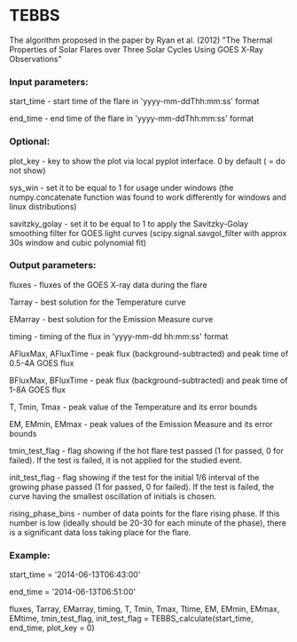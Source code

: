 # TEBBS
The algorithm proposed in the paper by Ryan et al. (2012) "The Thermal Properties of Solar Flares over Three Solar Cycles Using GOES X-Ray Observations"

### Input parameters:

start_time - start time of the flare in 'yyyy-mm-ddThh:mm:ss' format

end_time - end time of the flare in 'yyyy-mm-ddThh:mm:ss' format

### Optional:

plot_key - key to show the plot via local pyplot interface. 0 by default ( = do not show)

sys_win - set it to be equal to 1 for usage under windows (the numpy.concatenate function was found to work differently for windows and linux distributions)

savitzky_golay - set it to be equal to 1 to apply the Savitzky-Golay smoothing filter for GOES light curves (scipy.signal.savgol_filter with approx 30s window and cubic polynomial fit)

### Output parameters:

fluxes - fluxes of the GOES X-ray data during the flare

Tarray - best solution for the Temperature curve

EMarray - best solution for the Emission Measure curve

timing - timing of the flux in 'yyyy-mm-dd hh:mm:ss' format

AFluxMax, AFluxTime - peak flux (background-subtracted) and peak time of 0.5-4A GOES flux

BFluxMax, BFluxTime - peak flux (background-subtracted) and peak time of 1-8A GOES flux

T, Tmin, Tmax - peak value of the Temperature and its error bounds

EM, EMmin, EMmax - peak values of the Emission Measure and its error bounds

tmin_test_flag - flag showing if the hot flare test passed (1 for passed, 0 for failed).
If the test is failed, it is not applied for the studied event.

init_test_flag - flag showing if the test for the initial 1/6 interval of the growing phase passed (1 for passed, 0 for failed).
If the test is failed, the curve having the smallest oscillation of initials is chosen.

rising_phase_bins - number of data points for the flare rising phase.
If this number is low (ideally should be 20-30 for each minute of the phase), there is a significant data loss taking place for the flare.

### Example:

start_time = '2014-06-13T06:43:00'

end_time = '2014-06-13T06:51:00'

fluxes, Tarray, EMarray, timing, T, Tmin, Tmax, Ttime, EM, EMmin, EMmax, EMtime, tmin_test_flag, init_test_flag = TEBBS_calculate(start_time, end_time, plot_key = 0)
